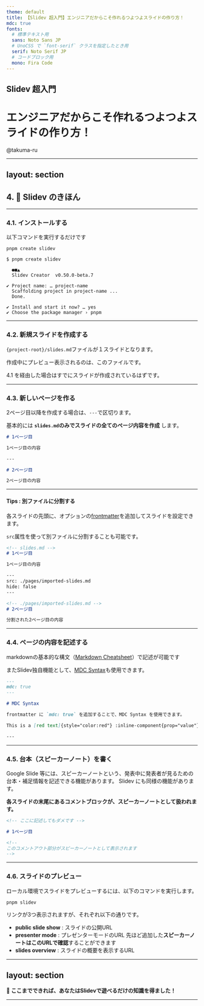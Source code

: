 ```yaml
---
theme: default
title: 【Slidev 超入門】エンジニアだからこそ作れるつよつよスライドの作り方！
mdc: true
fonts:
  # 標準テキスト用
  sans: Noto Sans JP
  # UnoCSS で `font-serif` クラスを指定したとき用
  serif: Noto Serif JP
  # コードブロック用
  mono: Fira Code
---
```


## Slidev 超入門

# エンジニアだからこそ作れるつよつよスライドの作り方！

<div class="absolute bottom-5 right-10">
  <p class="font-size-4">@takuma-ru</p>
</div>

---
layout: section
---

## 4. 👶 Slidev のきほん

---

### 4.1. インストールする

以下コマンドを実行するだけです

```shell
pnpm create slidev
```

```shell
$ pnpm create slidev

  ●■▲
  Slidev Creator  v0.50.0-beta.7

✔ Project name: … project-name
  Scaffolding project in project-name ...
  Done.

✔ Install and start it now? … yes
✔ Choose the package manager › pnpm
```

---

### 4.2. 新規スライドを作成する

`{project-root}/slides.md`ファイルが１スライドとなります。

作成中にプレビュー表示されるのは、このファイルです。

4.1 を経由した場合はすでにスライドが作成されているはずです。

---

### 4.3. 新しいページを作る

2ページ目以降を作成する場合は、`---`で区切ります。

基本的には **`slides.md`のみでスライドの全てのページ内容を作成** します。

```markdown
# 1ページ目

1ページ目の内容

---

# 2ページ目

2ページ目の内容
```

---

#### Tips : 別ファイルに分割する

各スライドの先頭に、オプションの[frontmatter](https://jekyllrb.com/docs/front-matter/)を追加してスライドを設定できます。

`src`属性を使って別ファイルに分割することも可能です。

```markdown
<!-- slides.md -->
# 1ページ目

1ページ目の内容

---
src: ./pages/imported-slides.md
hide: false
---
```

```markdown
<!-- ./pages/imported-slides.md -->
# 2ページ目

分割された2ページ目の内容
```

---

### 4.4. ページの内容を記述する

markdownの基本的な構文（[Markdown Cheatsheet](https://github.com/adam-p/markdown-here/wiki/Markdown-Cheatsheet)）で記述が可能です

またSlidev独自機能として、[MDC Syntax](https://sli.dev/features/mdc)も使用できます。

```markdown
---
mdc: true
---

# MDC Syntax

frontmatter に `mdc: true` を追加することで、MDC Syntax を使用できます。

This is a [red text]{style="color:red"} :inline-component{prop="value"}

---
```

---

### 4.5. 台本（スピーカーノート）を書く

Google Slide 等には、スピーカーノートという、発表中に発表者が見るための台本・補足情報を記述できる機能があります。
Slidev にも同様の機能があります。

**各スライドの末尾にあるコメントブロックが、スピーカーノートとして扱われます。**

```markdown
<!-- ここに記述してもダメです -->

# 1ページ目

<!--
このコメントアウト部分がスピーカーノートとして表示されます
-->
```

---

### 4.6. スライドのプレビュー

ローカル環境でスライドをプレビューするには、以下のコマンドを実行します。

```shell
pnpm slidev
```

リンクが3つ表示されますが、それぞれ以下の通りです。

- **public slide show** : スライドの公開URL
- **presenter mode** : プレゼンターモードのURL
  先ほど追加した**スピーカーノートはこのURLで確認**することができます
- **slides overview** : スライドの概要を表示するURL

---
layout: section
---
**🎉 ここまでできれば、あなたはSlidevで遊べるだけの知識を得ました！**

---
